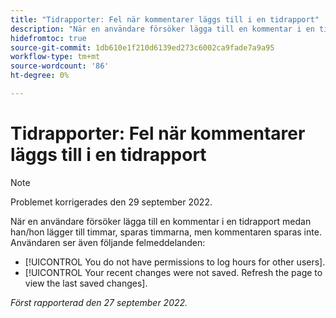 ```yaml
---
title: "Tidrapporter: Fel när kommentarer läggs till i en tidrapport"
description: "När en användare försöker lägga till en kommentar i en tidrapport medan han/hon lägger till timmar sparas timmarna, men kommentaren sparas inte. Användaren ser även felmeddelanden."
hidefromtoc: true
source-git-commit: 1db610e1f210d6139ed273c6002ca9fade7a9a95
workflow-type: tm+mt
source-wordcount: '86'
ht-degree: 0%

---
```



# Tidrapporter: Fel när kommentarer läggs till i en tidrapport

>[!NOTE]
>
>Problemet korrigerades den 29 september 2022.

När en användare försöker lägga till en kommentar i en tidrapport medan han/hon lägger till timmar, sparas timmarna, men kommentaren sparas inte. Användaren ser även följande felmeddelanden:

* [!UICONTROL You do not have permissions to log hours for other users].
* [!UICONTROL Your recent changes were not saved. Refresh the page to view the last saved changes].

_Först rapporterad den 27 september 2022._

